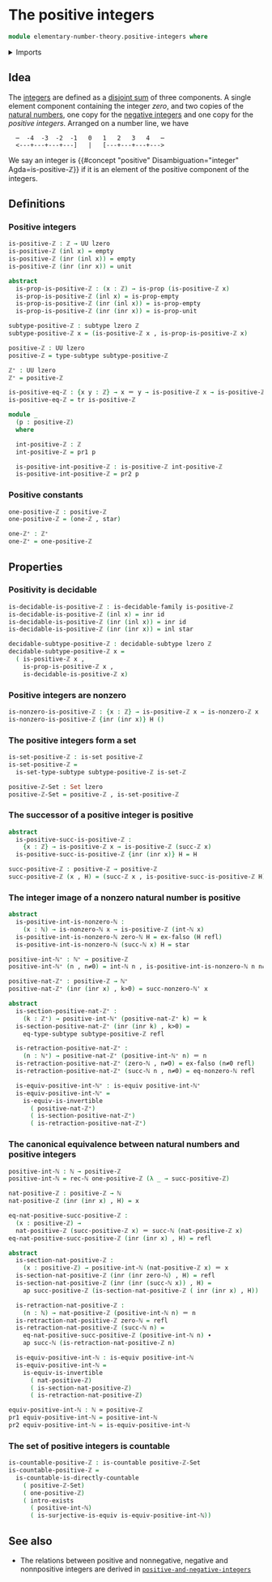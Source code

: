 # The positive integers

```agda
module elementary-number-theory.positive-integers where
```

<details><summary>Imports</summary>

```agda
open import elementary-number-theory.integers
open import elementary-number-theory.natural-numbers
open import elementary-number-theory.nonzero-integers
open import elementary-number-theory.nonzero-natural-numbers

open import foundation.action-on-identifications-functions
open import foundation.coproduct-types
open import foundation.decidable-subtypes
open import foundation.decidable-type-families
open import foundation.decidable-types
open import foundation.dependent-pair-types
open import foundation.empty-types
open import foundation.equivalences
open import foundation.existential-quantification
open import foundation.function-types
open import foundation.identity-types
open import foundation.propositions
open import foundation.retractions
open import foundation.sections
open import foundation.sets
open import foundation.subtypes
open import foundation.surjective-maps
open import foundation.transport-along-identifications
open import foundation.unit-type
open import foundation.universe-levels

open import set-theory.countable-sets
```

</details>

## Idea

The [integers](elementary-number-theory.integers.md) are defined as a
[disjoint sum](foundation-core.coproduct-types.md) of three components. A single
element component containing the integer _zero_, and two copies of the
[natural numbers](elementary-number-theory.natural-numbers.md), one copy for the
[negative integers](elementary-number-theory.negative-integers.md) and one copy
for the _positive integers_. Arranged on a number line, we have

```text
  ⋯  -4  -3  -2  -1   0   1   2   3   4   ⋯
  <---+---+---+---]   |   [---+---+---+--->
```

We say an integer is
{{#concept "positive" Disambiguation="integer" Agda=is-positive-ℤ}} if it is an
element of the positive component of the integers.

## Definitions

### Positive integers

```agda
is-positive-ℤ : ℤ → UU lzero
is-positive-ℤ (inl x) = empty
is-positive-ℤ (inr (inl x)) = empty
is-positive-ℤ (inr (inr x)) = unit

abstract
  is-prop-is-positive-ℤ : (x : ℤ) → is-prop (is-positive-ℤ x)
  is-prop-is-positive-ℤ (inl x) = is-prop-empty
  is-prop-is-positive-ℤ (inr (inl x)) = is-prop-empty
  is-prop-is-positive-ℤ (inr (inr x)) = is-prop-unit

subtype-positive-ℤ : subtype lzero ℤ
subtype-positive-ℤ x = (is-positive-ℤ x , is-prop-is-positive-ℤ x)

positive-ℤ : UU lzero
positive-ℤ = type-subtype subtype-positive-ℤ

ℤ⁺ : UU lzero
ℤ⁺ = positive-ℤ

is-positive-eq-ℤ : {x y : ℤ} → x ＝ y → is-positive-ℤ x → is-positive-ℤ y
is-positive-eq-ℤ = tr is-positive-ℤ

module _
  (p : positive-ℤ)
  where

  int-positive-ℤ : ℤ
  int-positive-ℤ = pr1 p

  is-positive-int-positive-ℤ : is-positive-ℤ int-positive-ℤ
  is-positive-int-positive-ℤ = pr2 p
```

### Positive constants

```agda
one-positive-ℤ : positive-ℤ
one-positive-ℤ = (one-ℤ , star)

one-ℤ⁺ : ℤ⁺
one-ℤ⁺ = one-positive-ℤ
```

## Properties

### Positivity is decidable

```agda
is-decidable-is-positive-ℤ : is-decidable-family is-positive-ℤ
is-decidable-is-positive-ℤ (inl x) = inr id
is-decidable-is-positive-ℤ (inr (inl x)) = inr id
is-decidable-is-positive-ℤ (inr (inr x)) = inl star

decidable-subtype-positive-ℤ : decidable-subtype lzero ℤ
decidable-subtype-positive-ℤ x =
  ( is-positive-ℤ x ,
    is-prop-is-positive-ℤ x ,
    is-decidable-is-positive-ℤ x)
```

### Positive integers are nonzero

```agda
is-nonzero-is-positive-ℤ : {x : ℤ} → is-positive-ℤ x → is-nonzero-ℤ x
is-nonzero-is-positive-ℤ {inr (inr x)} H ()
```

### The positive integers form a set

```agda
is-set-positive-ℤ : is-set positive-ℤ
is-set-positive-ℤ =
  is-set-type-subtype subtype-positive-ℤ is-set-ℤ

positive-ℤ-Set : Set lzero
positive-ℤ-Set = positive-ℤ , is-set-positive-ℤ
```

### The successor of a positive integer is positive

```agda
abstract
  is-positive-succ-is-positive-ℤ :
    {x : ℤ} → is-positive-ℤ x → is-positive-ℤ (succ-ℤ x)
  is-positive-succ-is-positive-ℤ {inr (inr x)} H = H

succ-positive-ℤ : positive-ℤ → positive-ℤ
succ-positive-ℤ (x , H) = (succ-ℤ x , is-positive-succ-is-positive-ℤ H)
```

### The integer image of a nonzero natural number is positive

```agda
abstract
  is-positive-int-is-nonzero-ℕ :
    (x : ℕ) → is-nonzero-ℕ x → is-positive-ℤ (int-ℕ x)
  is-positive-int-is-nonzero-ℕ zero-ℕ H = ex-falso (H refl)
  is-positive-int-is-nonzero-ℕ (succ-ℕ x) H = star

positive-int-ℕ⁺ : ℕ⁺ → positive-ℤ
positive-int-ℕ⁺ (n , n≠0) = int-ℕ n , is-positive-int-is-nonzero-ℕ n n≠0

positive-nat-ℤ⁺ : positive-ℤ → ℕ⁺
positive-nat-ℤ⁺ (inr (inr x) , k>0) = succ-nonzero-ℕ' x

abstract
  is-section-positive-nat-ℤ⁺ :
    (k : ℤ⁺) → positive-int-ℕ⁺ (positive-nat-ℤ⁺ k) ＝ k
  is-section-positive-nat-ℤ⁺ (inr (inr k) , k>0) =
    eq-type-subtype subtype-positive-ℤ refl

  is-retraction-positive-nat-ℤ⁺ :
    (n : ℕ⁺) → positive-nat-ℤ⁺ (positive-int-ℕ⁺ n) ＝ n
  is-retraction-positive-nat-ℤ⁺ (zero-ℕ , n≠0) = ex-falso (n≠0 refl)
  is-retraction-positive-nat-ℤ⁺ (succ-ℕ n , n≠0) = eq-nonzero-ℕ refl

  is-equiv-positive-int-ℕ⁺ : is-equiv positive-int-ℕ⁺
  is-equiv-positive-int-ℕ⁺ =
    is-equiv-is-invertible
      ( positive-nat-ℤ⁺)
      ( is-section-positive-nat-ℤ⁺)
      ( is-retraction-positive-nat-ℤ⁺)
```

### The canonical equivalence between natural numbers and positive integers

```agda
positive-int-ℕ : ℕ → positive-ℤ
positive-int-ℕ = rec-ℕ one-positive-ℤ (λ _ → succ-positive-ℤ)

nat-positive-ℤ : positive-ℤ → ℕ
nat-positive-ℤ (inr (inr x) , H) = x

eq-nat-positive-succ-positive-ℤ :
  (x : positive-ℤ) →
  nat-positive-ℤ (succ-positive-ℤ x) ＝ succ-ℕ (nat-positive-ℤ x)
eq-nat-positive-succ-positive-ℤ (inr (inr x) , H) = refl

abstract
  is-section-nat-positive-ℤ :
    (x : positive-ℤ) → positive-int-ℕ (nat-positive-ℤ x) ＝ x
  is-section-nat-positive-ℤ (inr (inr zero-ℕ) , H) = refl
  is-section-nat-positive-ℤ (inr (inr (succ-ℕ x)) , H) =
    ap succ-positive-ℤ (is-section-nat-positive-ℤ ( inr (inr x) , H))

  is-retraction-nat-positive-ℤ :
    (n : ℕ) → nat-positive-ℤ (positive-int-ℕ n) ＝ n
  is-retraction-nat-positive-ℤ zero-ℕ = refl
  is-retraction-nat-positive-ℤ (succ-ℕ n) =
    eq-nat-positive-succ-positive-ℤ (positive-int-ℕ n) ∙
    ap succ-ℕ (is-retraction-nat-positive-ℤ n)

  is-equiv-positive-int-ℕ : is-equiv positive-int-ℕ
  is-equiv-positive-int-ℕ =
    is-equiv-is-invertible
      ( nat-positive-ℤ)
      ( is-section-nat-positive-ℤ)
      ( is-retraction-nat-positive-ℤ)

equiv-positive-int-ℕ : ℕ ≃ positive-ℤ
pr1 equiv-positive-int-ℕ = positive-int-ℕ
pr2 equiv-positive-int-ℕ = is-equiv-positive-int-ℕ
```

### The set of positive integers is countable

```agda
is-countable-positive-ℤ : is-countable positive-ℤ-Set
is-countable-positive-ℤ =
  is-countable-is-directly-countable
    ( positive-ℤ-Set)
    ( one-positive-ℤ)
    ( intro-exists
      ( positive-int-ℕ)
      ( is-surjective-is-equiv is-equiv-positive-int-ℕ))
```

## See also

- The relations between positive and nonnegative, negative and nonnpositive
  integers are derived in
  [`positive-and-negative-integers`](elementary-number-theory.positive-and-negative-integers.md)
